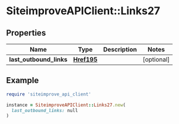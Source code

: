 # SiteimproveAPIClient::Links27

## Properties

| Name | Type | Description | Notes |
| ---- | ---- | ----------- | ----- |
| **last_outbound_links** | [**Href195**](Href195.md) |  | [optional] |

## Example

```ruby
require 'siteimprove_api_client'

instance = SiteimproveAPIClient::Links27.new(
  last_outbound_links: null
)
```

